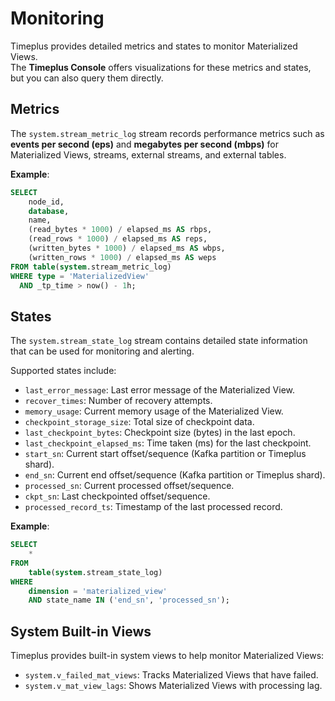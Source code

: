 # Monitoring

Timeplus provides detailed metrics and states to monitor Materialized Views.  
The **Timeplus Console** offers visualizations for these metrics and states, but you can also query them directly.

## Metrics

The `system.stream_metric_log` stream records performance metrics such as **events per second (eps)** and **megabytes per second (mbps)** for Materialized Views, streams, external streams, and external tables.

**Example**:
```sql
SELECT 
    node_id, 
    database, 
    name, 
    (read_bytes * 1000) / elapsed_ms AS rbps,
    (read_rows * 1000) / elapsed_ms AS reps,
    (written_bytes * 1000) / elapsed_ms AS wbps,
    (written_rows * 1000) / elapsed_ms AS weps
FROM table(system.stream_metric_log) 
WHERE type = 'MaterializedView' 
  AND _tp_time > now() - 1h;
```

## States

The `system.stream_state_log` stream contains detailed state information that can be used for monitoring and alerting.

Supported states include:

- `last_error_message`: Last error message of the Materialized View.
- `recover_times`: Number of recovery attempts.
- `memory_usage`: Current memory usage of the Materialized View.
- `checkpoint_storage_size`: Total size of checkpoint data.
- `last_checkpoint_bytes`: Checkpoint size (bytes) in the last epoch.
- `last_checkpoint_elapsed_ms`: Time taken (ms) for the last checkpoint.
- `start_sn`: Current start offset/sequence (Kafka partition or Timeplus shard).
- `end_sn`: Current end offset/sequence (Kafka partition or Timeplus shard).
- `processed_sn`: Current processed offset/sequence.
- `ckpt_sn`: Last checkpointed offset/sequence.
- `processed_record_ts`: Timestamp of the last processed record.

**Example**:
```sql
SELECT
    *
FROM
    table(system.stream_state_log)
WHERE
    dimension = 'materialized_view'
    AND state_name IN ('end_sn', 'processed_sn');
```

## System Built-in Views

Timeplus provides built-in system views to help monitor Materialized Views:

- `system.v_failed_mat_views`: Tracks Materialized Views that have failed.
- `system.v_mat_view_lags`: Shows Materialized Views with processing lag.